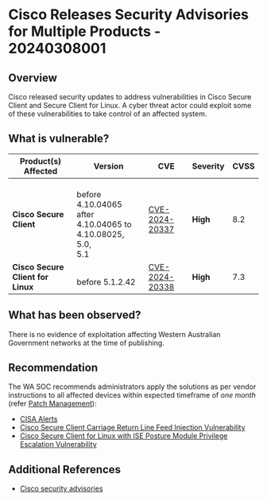 # Cisco Releases Security Advisories for Multiple Products - 20240308001

## Overview

Cisco released security updates to address vulnerabilities in Cisco Secure Client and Secure Client for Linux. A cyber threat actor could exploit some of these vulnerabilities to take control of an affected system.

## What is vulnerable?

| Product(s) Affected               | Version                                                                        | CVE                                                               | Severity | CVSS |
| --------------------------------- | ------------------------------------------------------------------------------ | ----------------------------------------------------------------- | -------- | ---- |
| **Cisco Secure Client**           | <br> before 4.10.04065 <br> after 4.10.04065 to 4.10.08025, <br> 5.0, <br> 5.1 | [CVE-2024-20337](https://nvd.nist.gov/vuln/detail/CVE-2024-20337) | **High** | 8.2  |
| **Cisco Secure Client for Linux** | <br> before 5.1.2.42                                                           | [CVE-2024-20338](https://nvd.nist.gov/vuln/detail/CVE-2024-28222) | **High** | 7.3  |

## What has been observed?

There is no evidence of exploitation affecting Western Australian Government networks at the time of publishing.

## Recommendation

The WA SOC recommends administrators apply the solutions as per vendor instructions to all affected devices within expected timeframe of *one month* (refer [Patch Management](../guidelines/patch-management.md)):

- [CISA Alerts](https://www.cisa.gov/news-events/alerts/2024/03/07/cisco-releases-security-updates-secure-client)
- [Cisco Secure Client Carriage Return Line Feed Injection Vulnerability](https://sec.cloudapps.cisco.com/security/center/content/CiscoSecurityAdvisory/cisco-sa-secure-client-crlf-W43V4G7)
- [Cisco Secure Client for Linux with ISE Posture Module Privilege Escalation Vulnerability](https://sec.cloudapps.cisco.com/security/center/content/CiscoSecurityAdvisory/cisco-sa-secure-privesc-sYxQO6ds)

## Additional References

- [Cisco security advisories](https://sec.cloudapps.cisco.com/security/center/publicationListing.x)
